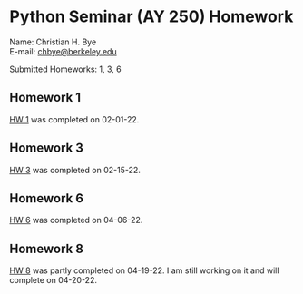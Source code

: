 # Python Seminar (AY 250) Homework

Name: Christian H. Bye \
E-mail: chbye@berkeley.edu

Submitted Homeworks: 1, 3, 6

## Homework 1
[HW 1](https://github.com/christianhbye/python_ay_250_hw/blob/main/hw1/hw_1_assignment.ipynb) was completed on 02-01-22.

## Homework 3
[HW 3](https://github.com/christianhbye/python_ay_250_hw/blob/main/hw3/hw_3.ipynb) was completed on 02-15-22.

## Homework 6
[HW 6](https://github.com/christianhbye/python_ay_250_hw/blob/main/hw6/hw6_ml.ipynb) was completed on 04-06-22.

## Homework 8
[HW 8](https://github.com/christianhbye/python_ay_250_hw/blob/main/hw8/hw8.ipynb) was partly completed on 04-19-22. I am still working on it and will complete on 04-20-22.
